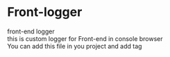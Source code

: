 # Front-logger
front-end logger <br/>
this is custom logger for Front-end in console browser <br/> 
You can add this file in you project and add tag <script> in you HTML file higher than the main code <br/> 
after that in any line you can write logger.(Level) and it works like the console.log But! you can change Const = level and console write only only the selected level and those that are stronger. <br/>
The structure will allow you to expand functionality depending on your needs - Good Luck and have Fun.
